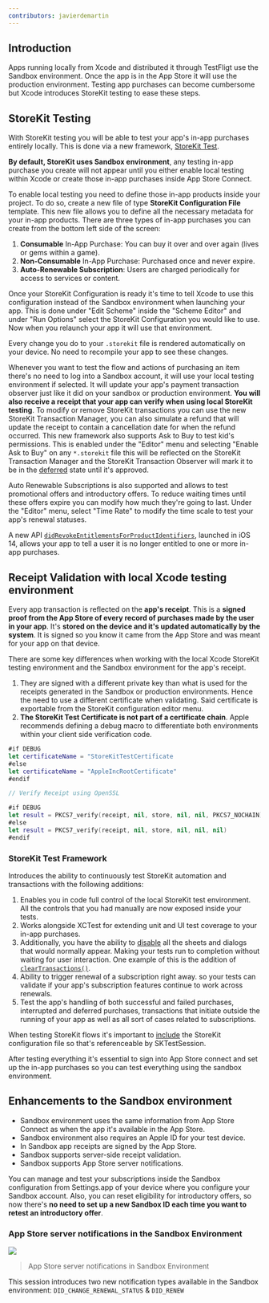 ```yaml
---
contributors: javierdemartin
---
```


## Introduction

Apps running locally from Xcode and distributed it through TestFligt use the Sandbox environment. Once the app is in the App Store it will use the production environment. Testing app purchases can become cumbersome but Xcode introduces StoreKit testing to ease these steps.

## StoreKit Testing

With StoreKit testing you will be able to test your app's in-app purchases entirely locally. This is done via a new framework, [StoreKit Test](https://developer.apple.com/documentation/storekittest#).

**By default, StoreKit uses Sandbox environment**, any testing in-app purchase you create will not appear until you either enable local testing within Xcode or create those in-app purchases inside App Store Connect.

To enable local testing you need to define those in-app products inside your project. To do so, create a new file of type **StoreKit Configuration File** template. This new file allows you to define all the necessary metadata for your in-app products. There are three types of in-app purchases you can create from the bottom left side of the screen:

1. **Consumable** In-App Purchase: You can buy it over and over again (lives or gems within a game).
2. **Non-Consumable** In-App Purchase: Purchased once and never expire.
3. **Auto-Renewable Subscription**: Users are charged periodically for access to services or content.

Once your StoreKit Configuration is ready it's time to tell Xcode to use this configuration instead of the Sandbox environment when launching your app. This is done under "Edit Scheme" inside the "Scheme Editor" and under "Run Options" select the StoreKit Configuration you would like to use. Now when you relaunch your app it will use that environment.

Every change you do to your `.storekit` file is rendered automatically on your device. No need to recompile your app to see these changes.

Whenever you want to test the flow and actions of purchasing an item there's no need to log into a Sandbox account, it will use your local testing environment if selected. It will update your app's payment transaction observer just like it did on your sandbox or production environment. **You will also receive a receipt that your app can verify when using local StoreKit testing**. To modify or remove StoreKit transactions you can use the new StoreKit Transaction Manager, you can also simulate a refund that will update the receipt to contain a cancellation date for when the refund occurred. This new framework also supports Ask to Buy to test kid's permissions. This is enabled under the "Editor" menu and selecting "Enable Ask to Buy" on any `*.storekit` file this will be reflected on the StoreKit Transaction Manager and the StoreKit Transaction Observer will mark it to be in the [deferred](https://developer.apple.com/documentation/storekit/skpaymenttransactionstate/deferred#) state until it's approved.

Auto Renewable Subscriptions is also supported and allows to test promotional offers and introductory offers. To reduce waiting times until these offers expire you can modify how much they're going to last. Under the "Editor" menu, select "Time Rate" to modify the time scale to test your app's renewal statuses.

A new API [`didRevokeEntitlementsForProductIdentifiers`](https://developer.apple.com/documentation/storekit/skpaymenttransactionobserver/3564804-paymentqueue#), launched in iOS 14, allows your app to tell a user it is no longer entitled to one or more in-app purchases.

## Receipt Validation with local Xcode testing environment

Every app transaction is reflected on the **app's receipt**. This is a **signed proof from the App Store of every record of purchases made by the user in your app**. It's **stored on the device and it's updated automatically by the system**. It is signed so you know it came from the App Store and was meant for your app on that device.

There are some key differences when working with the local Xcode StoreKit testing environment and the Sandbox environment for the app's receipt.

1. They are signed with a different private key than what is used for the receipts generated in the Sandbox or production environments. Hence the need to use a different certificate when validating. Said certificate is exportable from the StoreKit configuration editor menu.
2. **The StoreKit Test Certificate is not part of a certificate chain**. Apple recommends defining a debug macro to differentiate both environments within your client side verification code.

```swift
#if DEBUG
let certificateName = "StoreKitTestCertificate
#else
let certificateName = "AppleIncRootCertificate"
#endif

// Verify Receipt using OpenSSL

#if DEBUG
let result = PKCS7_verify(receipt, nil, store, nil, nil, PKCS7_NOCHAIN)
#else
let result = PKCS7_verify(receipt, nil, store, nil, nil, nil)
#endif
```

### StoreKit Test Framework

Introduces the ability to continuously test StoreKit automation and transactions with the following additions:

1. Enables you in code full control of the local StoreKit test environment. All the controls that you had manually are now exposed inside your tests.
2. Works alongside XCTest for extending unit and UI test coverage to your in-app purchases.
3. Additionally, you have the ability to [disable](https://developer.apple.com/documentation/storekittest/sktestsession/3579480-disabledialogs#) all the sheets and dialogs that would normally appear. Making your tests run to completion without waiting for user interaction. One example of this is the addition of [`clearTransactions()`](https://developer.apple.com/documentation/storekittest/sktestsession/3579476-cleartransactions#).
4. Ability to trigger renewal of a subscription right away. so your tests can validate if your app's subscription features continue to work across renewals.
5. Test the app's handling of both successful and failed purchases, interrupted and deferred purchases, transactions that initiate outside the running of your app as well as all sort of cases related to subscriptions.

When testing StoreKit flows it's important to [include](https://developer.apple.com/documentation/storekittest/sktestsession) the StoreKit configuration file so that's referenceable by SKTestSession.

After testing everything it's essential to sign into App Store connect and set up the in-app purchases so you can test everything using the sandbox environment.

## Enhancements to the Sandbox environment

* Sandbox environment uses the same information from App Store Connect as when the app it's available in the App Store.
* Sandbox environment also requires an Apple ID for your test device.
* In Sandbox app receipts are signed by the App Store.
* Sandbox supports server-side receipt validation.
* Sandbox supports App Store server notifications.

You can manage and test your subscriptions inside the Sandbox configuration from Settings.app of your device where you configure your Sandbox account. Also, you can reset eligibility for introductory offers, so now there's **no need to set up a new Sandbox ID each time you want to retest an introductory offer**.

### App Store server notifications in the Sandbox Environment

![][app_store_server_notifications]

> App Store server notifications in Sandbox Environment

This session introduces two new notification types available in the Sandbox environment: `DID_CHANGE_RENEWAL_STATUS` & `DID_RENEW`

[app_store_server_notifications]: ../../../images/notes/wwdc20/10661/app_store_server_notifications.png


